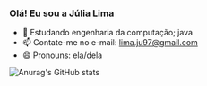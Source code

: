 ### Olá! Eu sou a Júlia Lima

- 🌱 Estudando engenharia da computação; java 
- 📫 Contate-me no e-mail: lima.ju97@gmail.com
- 😄 Pronouns: ela/dela

![Anurag's GitHub stats](https://github-readme-stats.vercel.app/api?username=Ljuli&show_icons=true&theme=radical)
